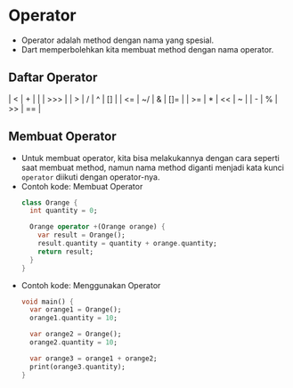 # Operator
* Operator adalah method dengan nama yang spesial.
* Dart memperbolehkan kita membuat method dengan nama operator.

## Daftar Operator
| < | + | | | >>> |
| > | / | ^ | [] |
| <= | ~/ | & | []= |
| >= | * | << | ~ |
| - | % | >> | == |

## Membuat Operator
* Untuk membuat operator, kita bisa melakukannya dengan cara seperti saat membuat method, namun nama method diganti menjadi kata kunci ``` operator ``` diikuti dengan operator-nya.
* Contoh kode: Membuat Operator
  ```dart
  class Orange {
    int quantity = 0;

    Orange operator +(Orange orange) {
      var result = Orange();
      result.quantity = quantity + orange.quantity;
      return result;
    }
  }
  ```
* Contoh kode: Menggunakan Operator
  ```dart
  void main() {
    var orange1 = Orange();
    orange1.quantity = 10;

    var orange2 = Orange();
    orange2.quantity = 10;

    var orange3 = orange1 + orange2;
    print(orange3.quantity);
  }
  ```


